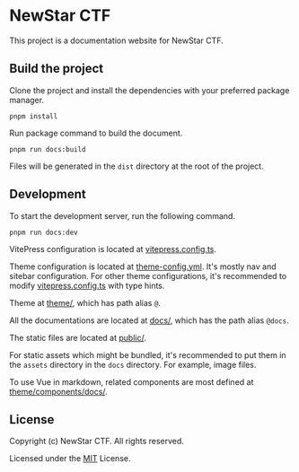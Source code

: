 # NewStar CTF

This project is a documentation website for NewStar CTF.

## Build the project

Clone the project and install the dependencies with your preferred package manager.

```shell
pnpm install
```

Run package command to build the document.

```shell
pnpm run docs:build
```

Files will be generated in the `dist` directory at the root of the project.

## Development

To start the development server, run the following command.

```shell
pnpm run docs:dev
```

VitePress configuration is located at [vitepress.config.ts](./vitepress.config.ts).

Theme configuration is located at [theme-config.yml](./theme-config.yml). It's mostly nav and sitebar configuration. For other theme configurations, it's recommended to modify [vitepress.config.ts](./vitepress.config.ts) with type hints.

Theme at [theme/](./theme/), which has path alias `@`.

All the documentations are located at [docs/](./docs/), which has the path alias `@docs`.

The static files are located at [public/](./public/).

For static assets which might be bundled, it's recommended to put them in the `assets` directory in the `docs` directory. For example, image files.

To use Vue in markdown, related components are most defined at [theme/components/docs/](./theme/components/docs/).

## License

Copyright (c) NewStar CTF. All rights reserved.

Licensed under the [MIT](LICENSE) License.
